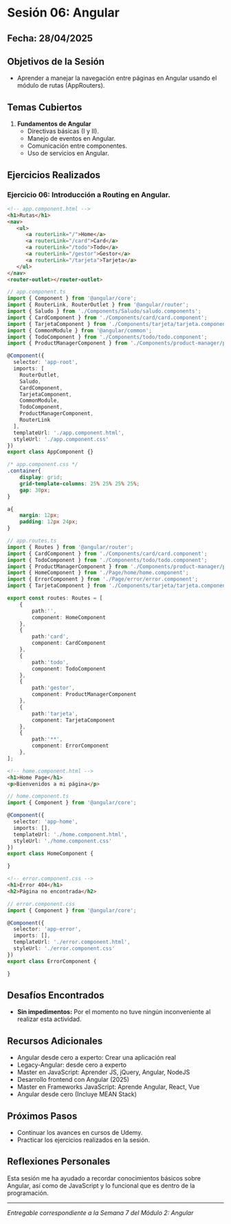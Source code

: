 # Sesión 06: Angular

## Fecha: 28/04/2025

## Objetivos de la Sesión

- Aprender a manejar la navegación entre páginas en Angular usando el módulo de rutas (AppRouters).

## Temas Cubiertos

1. **Fundamentos de Angular**
   - Directivas básicas (I y II).
   - Manejo de eventos en Angular.
   - Comunicación entre componentes.
   - Uso de servicios en Angular.

## Ejercicios Realizados

### Ejercicio 06: Introducción a Routing en Angular.

```html
<!-- app.component.html -->
<h1>Rutas</h1>
<nav>
   <ul>
      <a routerLink="/">Home</a>
      <a routerLink="/card">Card</a>
      <a routerLink="/todo">Todo</a>
      <a routerLink="/gestor">Gestor</a>
      <a routerLink="/tarjeta">Tarjeta</a>
   </ul>
</nav>
<router-outlet></router-outlet>
```

```ts
// app.component.ts
import { Component } from '@angular/core';
import { RouterLink, RouterOutlet } from '@angular/router';
import { Saludo } from './Components/Saludo/saludo.components';
import { CardComponent } from './Components/card/card.component';
import { TarjetaComponent } from './Components/tarjeta/tarjeta.component';
import { CommonModule } from '@angular/common';
import { TodoComponent } from './Components/todo/todo.component';
import { ProductManagerComponent } from './Components/product-manager/product-manager.component';

@Component({
  selector: 'app-root',
  imports: [
    RouterOutlet, 
    Saludo, 
    CardComponent, 
    TarjetaComponent, 
    CommonModule,
    TodoComponent,
    ProductManagerComponent,
    RouterLink
  ],
  templateUrl: './app.component.html',
  styleUrl: './app.component.css'
})
export class AppComponent {}
```

```css
/* app.component.css */
.container{
    display: grid;
    grid-template-columns: 25% 25% 25% 25%;
    gap: 30px;
}

a{
    margin: 12px;
    padding: 12px 24px;
}
```

```ts
// app.routes.ts
import { Routes } from '@angular/router';
import { CardComponent } from './Components/card/card.component';
import { TodoComponent } from './Components/todo/todo.component';
import { ProductManagerComponent } from './Components/product-manager/product-manager.component';
import { HomeComponent } from './Page/home/home.component';
import { ErrorComponent } from './Page/error/error.component';
import { TarjetaComponent } from './Components/tarjeta/tarjeta.component';

export const routes: Routes = [
    {
        path:'',
        component: HomeComponent
    },
    {
        path:'card',
        component: CardComponent
    },
    {
        path:'todo',
        component: TodoComponent
    },
    {
        path:'gestor',
        component: ProductManagerComponent
    },
    {
        path:'tarjeta',
        component: TarjetaComponent
    },
    {
        path:'**',
        component: ErrorComponent
    },
];
```

```html
<!-- home.component.html -->
<h1>Home Page</h1>
<p>Bienvenidos a mi página</p>
```

```ts
// home.component.ts
import { Component } from '@angular/core';

@Component({
  selector: 'app-home',
  imports: [],
  templateUrl: './home.component.html',
  styleUrl: './home.component.css'
})
export class HomeComponent {

}
```

```html
<!-- error.component.css -->
<h1>Error 404</h1>
<h2>Página no encontrada</h2>
```

```ts
// error.component.css
import { Component } from '@angular/core';

@Component({
  selector: 'app-error',
  imports: [],
  templateUrl: './error.component.html',
  styleUrl: './error.component.css'
})
export class ErrorComponent {

}
```

## Desafíos Encontrados

- **Sin impedimentos:** Por el momento no tuve ningún inconveniente al realizar esta actividad.  

## Recursos Adicionales

- Angular desde cero a experto: Crear una aplicación real
- Legacy-Angular: desde cero a experto
- Master en JavaScript: Aprender JS, jQuery, Angular, NodeJS
- Desarrollo frontend con Angular (2025)
- Master en Frameworks JavaScript: Aprende Angular, React, Vue
- Angular desde cero (Incluye MEAN Stack)

## Próximos Pasos

- Continuar los avances en cursos de Udemy. 
- Practicar los ejercicios realizados en la sesión.

## Reflexiones Personales

Esta sesión me ha ayudado a recordar conocimientos básicos sobre Angular, así como de JavaScript y lo funcional que es dentro de la programación.

---

*Entregable correspondiente a la Semana 7 del Módulo 2: Angular*